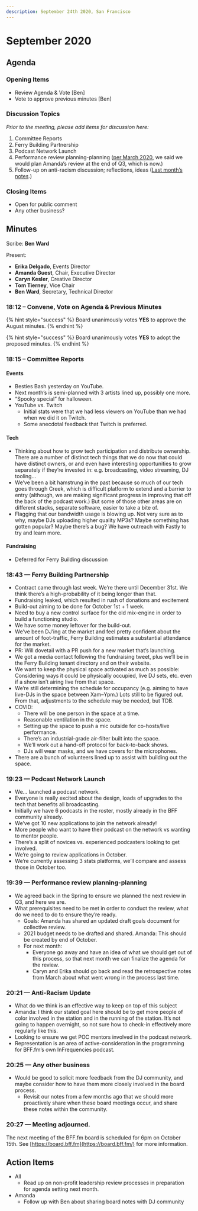 ```yaml
---
description: September 24th 2020, San Francisco
---
```


# September 2020

## Agenda

### Opening Items

* Review Agenda & Vote \[Ben]
* Vote to approve previous minutes \[Ben]

### Discussion Topics

_Prior to the meeting, please add items for discussion here:_

1. Committee Reports
2. Ferry Building Partnership
3. Podcast Network Launch
4. Performance review planning-planning ([per March 2020](https://board.bff.fm/minutes/meetings/2020-03#minutes), we said we would plan Amanda’s review at the end of Q3, which is now.)
5. Follow-up on anti-racism discussion; reflections, ideas ([Last month’s notes](2020-07.md).)

### Closing Items

* Open for public comment
* Any other business?

## Minutes

Scribe: **Ben Ward**

Present:

* **Erika Delgado**, Events Director
* **Amanda Guest**, Chair, Executive Director
* **Caryn Kesler**, Creative Director
* **Tom Tierney**, Vice Chair
* **Ben Ward**, Secretary, Technical Director

### 18:12 – Convene, Vote on Agenda & Previous Minutes

{% hint style="success" %}
Board unanimously votes **YES** to approve the August minutes.
{% endhint %}

{% hint style="success" %}
Board unanimously votes **YES** to adopt the proposed minutes.
{% endhint %}

### 18:15 – Committee Reports

#### Events

* Besties Bash yesterday on YouTube.
* Next month’s is semi-planned with 3 artists lined up, possibly one more.
* “Spooky special” for halloween.
* YouTube vs. Twitch
  * Initial stats were that we had less viewers on YouTube than we had when we did it on Twitch.
  * Some anecdotal feedback that Twitch is preferred.

#### Tech

* Thinking about how to grow tech participation and distribute ownership. There are a number of distinct tech things that we do now that could have distinct owners, or and even have interesting opportunities to grow separately if they’re invested in: e.g. broadcasting, video streaming, DJ tooling…
* We’ve been a bit hamstrung in the past because so much of our tech goes through Creek, which is difficult platform to extend and a barrier to entry (although, we are making significant progress in improving that off the back of the podcast work.) But some of those other areas are on different stacks, separate software, easier to take a bite of.
* Flagging that our bandwidth usage is blowing up. Not very sure as to why, maybe DJs uploading higher quality MP3s? Maybe something has gotten popular? Maybe there’s a bug? We have outreach with Fastly to try and learn more.

#### Fundraising

* Deferred for Ferry Building discussion

### 18:43 — Ferry Building Partnership

* Contract came through last week. We’re there until December 31st. We think there’s a high-probability of it being longer than that.
* Fundraising leaked, which resulted in rush of donations and excitement
* Build-out aiming to be done for October 1st + 1 week.
* Need to buy a new control surface for the old mix-engine in order to build a functioning studio.
* We have some money leftover for the build-out.
* We’ve been DJ’ing at the market and feel pretty confident about the amount of foot-traffic, Ferry Building estimates a substantial attendance for the market.
* PR: Will dovetail with a PR push for a new market that’s launching.
* We got a media contact following the fundraising tweet, plus we’ll be in the Ferry Building tenant directory and on their website.
* We want to keep the physical space activated as much as possible: Considering ways it could be physically occupied, live DJ sets, etc. even if a show isn’t airing live from that space.
* We’re still determining the schedule for occupancy (e.g. aiming to have live-DJs in the space between Xam–Ypm.) Lots still to be figured out. From that, adjustments to the schedule may be needed, but TDB.
* COVID:
  * There will be one person in the space at a time.
  * Reasonable ventilation in the space.
  * Setting up the space to push a mic outside for co-hosts/live performance.
  * There’s an industrial-grade air-filter built into the space.
  * We’ll work out a hand-off protocol for back-to-back shows.
  * DJs will wear masks, and we have covers for the microphones.
* There are a bunch of volunteers lined up to assist with building out the space.

### 19:23 — Podcast Network Launch

* We… launched a podcast network.
* Everyone is really excited about the design, loads of upgrades to the tech that benefits all broadcasting.
* Initially we have 6 podcasts in the roster, mostly already in the BFF community already.
* We’ve got 10 new applications to join the network already!
* More people who want to have their podcast on the network vs wanting to mentor people.
* There’s a split of novices vs. experienced podcasters looking to get involved.
* We’re going to review applications in October.
* We’re currently assessing 3 stats platforms, we’ll compare and assess those in October too.

### 19:39 — Performance review planning-planning

* We agreed back in the Spring to ensure we planned the next review in Q3, and here we are.
* What prerequisites need to be met in order to conduct the review, what do we need to do to ensure they’re ready.
  * Goals: Amanda has shared an updated draft goals document for collective review.
  * 2021 budget needs to be drafted and shared. Amanda: This should be created by end of October.
  * For next month:
    * Everyone go away and have an idea of what we should get out of this process, so that next month we can finalize the agenda for the review.
    * Caryn and Erika should go back and read the retrospective notes from March about what went wrong in the process last time.

### 20:21 — Anti-Racism Update

* What do we think is an effective way to keep on top of this subject
* Amanda: I think our stated goal here should be to get more people of color involved in the station and in the running of the station. It’s not going to happen overnight, so not sure how to check-in effectively more regularly like this.
* Looking to ensure we get POC mentors involved in the podcast network.
* Representation is an area of active-consideration in the programming for BFF.fm’s own InFrequencies podcast.

### 20:25 — Any other business

* Would be good to solicit more feedback from the DJ community, and maybe consider how to have them more closely involved in the board process.
  * Revisit our notes from a few months ago that we should more proactively share when these board meetings occur, and share these notes within the community.

### 20:27 — Meeting adjourned.

The next meeting of the BFF.fm board is scheduled for 6pm on October 15th. See [https://board.bff.fm](https://board.bff.fm/) for more information.

## Action Items

* All
  * Read up on non-profit leadership review processes in preparation for agenda setting next month.
* Amanda
  * Follow up with Ben about sharing board notes with DJ community
